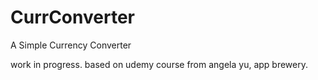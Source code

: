 # CurrConverter
A Simple Currency Converter

work in progress.
based on udemy course from angela yu, app brewery.
